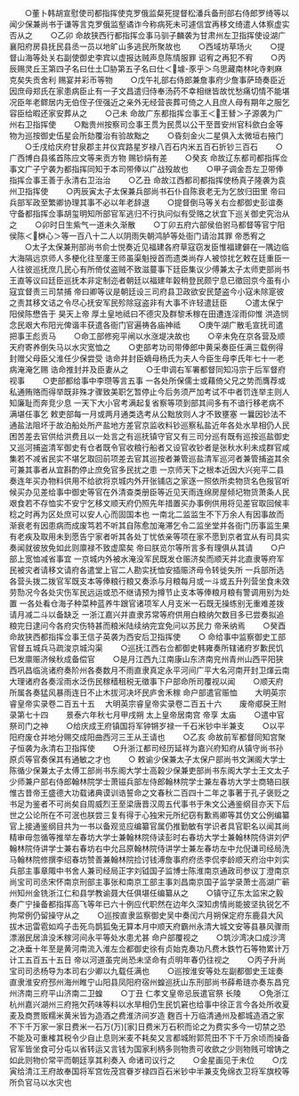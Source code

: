 <!-- { "loadSidebar": true } -->
　　○董卜韩胡宣慰使司都指挥使克罗俄监粲死提督松潘兵备刑部右侍郎罗绮等以闻少保兼尚书于谦等言克罗俄监壑谲诈今称病死未可遽信宜再移文绮遣人体察虚实否从之
　　○乙卯  命故狭西行都指挥佥事马驯子麟袭为甘肃州左卫指挥使设湖广襄阳府房县抚民县丞一员以地旷山多逃民所聚故也
　　○西域坊草场火
　　○提督山海等处关右副使御史李宾以虚报达贼声息陈情服罪  诏宥之再犯不宥
　　○丙辰赐灵丘王第四子名曰仕土□胁第五子名曰仕＜壉-豕乎＞乌思藏南林叱寺剌麻克矣失贡舍利  赐宴并彩币等物
　　○戊午礼部右侍郎兼詹事府少詹事萨琦奏臣近因庶母郑氏在家患病臣止有一子文昌遣归侍奉汤药不幸相继皆故忧愁痛切情不能堪况臣年老鳏居内无伯侄子侄强近之亲外无经营丧葬可倚之人且庶人母有期年之服乞容臣给暇还家安葬从之
　　○己未  命故广东都指挥佥事王＜王朁＞子源袭为广州右卫指挥使
　　○黜贵州按察司佥事王贯为民贯以公干至晋安州官科歛白金等物为巡按御史伍星会所劾覆治有验故黜之
　　○昏刻金火二星俱入太微垣右掖门
　　○壬戌给庆府甘泉郡主并仪宾路星岁禄八百石内米五百石折钞三百石
　　○广西博白县徭首陈应文等来贡方物  赐钞绢有差
　　○癸亥  命故辽东都司都指挥佥事文广子宁袭为都指挥同知于本司带俸以广战殁故也
　　○甲子调金吾左卫带俸指挥佥事王善于永清右卫治治
　　○乙丑  命故江西都司都指挥使杨真子隆袭为袁州卫指挥使
　　○丙辰寅太子太保兼兵部尚书石仆自陈衰老无为乞放归田里  帝曰兵部军政至繁卿协理其事不必以年老辞退
　　○提督倒马等关右佥都御史彭谊奏守备都指挥佥事胡玺明知所部官军逃归不行执问似有受赂之状宜下巡关御史究治从之
　　○卯时日生紫气一道未久渐散
　　○丁卯五府六部侯伯驸马都督等官宁阳侯陈＜棥心＞等一百八十二人以阴雨失朝鸿胪等处衙门请治其罪  帝悉宥之
　　○太子太保兼刑部尚书俞士悦奏近见福建各府草寇窃发臣惟福建僻在一隅边临大海隔远京师人多梗化往至廑王师虽渠魁授首而遗类尚存人被惊扰乞敕在廷重臣一人往彼巡抚庶几民心有所倚仗盗贼不致滋蔓事下廷臣集议少傅兼太子太师吏部尚书王直等议曰廷臣巡抚本非定制迩者朝廷以福建年榖稍登民颇宁息已徵回京今虽有小寇宜督责三司禁捕  帝曰卿等议是朝廷设三司府县卫政欲安民楚盗今小寇未除寔彼之责其移文诘之令尽心抚安军民殄除寇盗非有大事不许轻遣廷臣
　　○遣太保宁阳侯陈懋告于  昊天上帝  厚土皇地祗曰不德灾及群黎禾稼在田遭连淫雨仰惟  洪造悯念民艰大布阳光俾谐丰获遣各衙门官遍祷各庙神祗
　　○庚午湖广散毛宣抚司遣把事王彪贡马
　　○命工部修宛平闸以水涨堤决故也
　　○辛未免在京各营及顺天府寄养倒失马以水灾宽恤之
　　○吏部考功司带俸郎中黄采奏臣任满三载例得封赠父母臣父淮任少保尝受  诰命并封臣嫡母杨氏为夫人今臣生母李氏年七十一老病淹淹乞赐  诰命推封并及臣妻从之
　　○壬申调右军署都督同知冯宗于后军督府视事
　　○吏部都给事中李瓒等言五事  一各处所保儒士或藉倚父兄之势而膺荐或私通贿赂而得举既非殊才骤致美职乞暂停止今后务须严加考试不中者罚连举主则人知廉耻而奔竞少息  一天下大小官考满起复省察等项到部其间多有不谙行移老病不满堪任事乞  敕吏部每一月或两月通类选考从公黜放则人才不致壅塞  一曩因钞法不通盐法阻坏于故泊船处所产盐地方差官京监收料钞巡察私盐近年各处水旱相仍人民困苦差去官供给洪费且以一处言之有巡抚镇守官又有三司分巡有既有巡按巡盐御史又巡河捕盗清军御史有仓者既令官收粮行船者又设官收钞者是张秋水利未成群官咸集若不减省民实不堪乞取回前项差去官其巡按者兼管巡盐清军巡河者兼管捕盗其余可兼其事者从宜斟酌停止庶免官多民扰之患  一京师天下之根本近因大兴宛平二县奏连年买办物料供用不给欲将京城内外开张铺店之家逐一照依所卖物货名色报官听候买办见差给事中御史等官在外清查类册臣等近见天雨连绵房屋倾圮物货萧条人民艰食若不存恤实不安宁乞移文顺天府仍照先年措置买办事例供用将见差官取回候丰稔之时再为区处庶可以安人心而固国本也  一南北二监监生不下万余人有因事故而渐衰老有因患病而成废笃若不听其自陈愈加淹滞乞令二监坐堂并各衙门历事监生果有老疾及取用未到愿告宁家者听其各处丁忧依亲等项在家不愿到京者宜从有司具实奏闻就彼放免如此则廪禄不致虚縻矣  帝曰朕览尔等所言多有理俱从其请
　　○户部上宽恤减省事宜  一京城内外被水淹没军民既发仓赈济矣而顺天并北直隶等府军民被灾者请移文请府各遣堂上官二人勘实抚恤安插赈济毋令转徙失所  一兵部所选各营头拨二拨官军既支本等俸粮行粮又奏添与月粮每月或一斗或五升列营坐食未效劳勚况今各处灾伤军民远运或恐不继请预为撙节止支本等俸粮月粮有警调用别为处置  一各处看仓海子种菜种蓝养牛跟官诸项军人月支米一石既无操练别无重难差拨请月减二斗以备缺乏  一浙江嘉兴并直隶苏常等府供用白粮纳欠数目多已尝奏拟追粮完日逮问今各府灾伤特甚而粮米陆续纳完宜免问以苏民力  帝釆纳焉
　　○癸酉  命故狭西都指挥佥事王信子英袭为西安后卫指挥使
　　○  命给事中监察御史工部官督五城兵马疏浚京城沟渠
　　○巡抚江西右佥都御史韩雍奏所辖诸府岁歉民饥巳发廪赈济候秋成备偿官
　　○是月江西九江南康山东济南兖州青州山西平阳狭西巩昌临洮诸府奏阶州各奏数月不雨直隶真定永平河间广平大名河南开封卫煇云南大理诸府各奏淫雨水泛伤民稼穑租税无徵事下户部命所司覆视以闻
　　○顺天府所属各奏猛风暴雨连日不止木拔河决坏民庐舍禾稼  命户部遣官赈恤
　　大明英宗睿皇帝实录卷二百五十五
　大明英宗睿皇帝实录卷二百五十六
　　废帝郕戾王附录第七十四
　　景泰六年秋七月甲戌朔  太上皇帝居南宫  帝享  太庙
　　○遣中官祭司门之神
　　○给庆成王府镇国将军钟锵岁禄一千石米钞中半兼支
　　○以平阳府废仓并地分赐交成阳曲西河三王从王请也
　　○乙亥  命故前军都督同知宫聚子恒袭为永清右卫指挥使
　　○升浙江都司经历延祥为嘉兴府知府从镇守尚书孙原贞等官奏保其有通敏之才也
　　○  敕谕少保兼太子太保户部尚书文渊阁大学士陈循少保兼太子太傅工部尚书东阁大学士高榖少保兼吏部尚书东阁大学士王文太子少师兼户部右侍郎翰林院学士萧镃兵部左侍郎翰林院学士兼左春坊大学士商辂曰朕惟古昔帝王盛德大功载诸典谟训诰誓命之文春秋二百四十二年之事著于孔子褒贬之书足为鉴者不可尚矣自周威烈王至梁唐晋汉周五代事书于朱文公通鉴纲目亦天下后世之公论所在不可泯也朕尝三复有得于心独宋元所纪窃有歉焉卿等其仿文公例编纂官上接通鉴纲目共为一书以备观览应编纂官属仍推勤敏有学识者具官职名以闻其尚精审毋忽循等推举左春坊大学士兼翰林院侍读彭时右春坊大学士兼翰林院侍讲刘俨翰林院侍讲学士兼右春坊右中允吕原翰林院侍讲学士兼左春坊左中允倪谦司经局洗马翰林院修撰李绍春坊赞善兼翰林院捡讨钱溥詹事府府丞李侃李龄顺天府治中刘实兵部主事章陬中书舍人兼司经局正字刘钺国子监博士陈淮南京通政司参议丁澄南京尚宝司司丞宋怀南京刑部主事张和南京工部主事刘昌南京国子监学录萧士高湖广蕲州知州金铣浙江仁和县学教谕聂大任俱堪任编纂从之
　　○镇守辽东太监宋之毅奏广宁操备都指挥高飞等年已六十例应代职然在边年久深知虏情尚能披坚执锐乞不拘常例仍留操守从之
　　○巡按直隶监察御史吴中奏闰六月朔保定府东鹿县大风拔木迅雷雹如鸡子击死鸟鹊狐兔无算本月中顺天府霸州永清大城文安等县暴风骤雨漂溺民居渰没禾稼河间永平等处水患尤甚  命户部覆视之
　　○筑沙湾决口成沙湾之决垂十年至是黄河南流入淮左佥都御史徐有贞始克奏功凡费木鉄竹石等物累计万计工五百五十五日  帝以河道虽完尚恐未坚命有贞明年春仍往视之
　　○丙子升尚宝司司丞杨导为本司右少卿以九载任满也
　　○巡按淮安等处左副都御史王竤奏直隶淮安府邳州海州睢宁山阳县凤阳府宿州蝗巡抚山东刑部尚书薛希琏亦奏东昌兖州济南三府平山济南二卫蝗
　　○丁丑  仁孝文皇帝忌辰遣官祭  长陵
　　○免浙江杭州嘉兴湖州三府拖欠药味等料以水旱相仍生民饥窘也给事中徐正言今各处所收夏麦及商贾贩糯米黄米皆为造酒之费淮济间岁造  麴百十万临清通州及都城造酒之家不下千万家一家日费米一石万(万)[家]日费米万石积而论之为费实多今一切禁之恐不能及可重榷其税令少自止息则米麦不耗矣又言都城附郭荒田不下千万余顷而操备官军皆坐食可分屯以省转运又言钱为国家利柄多则物贵可收歛之少则物贱可增铸之如此则物价常平而朝廷享其利奏入  命诸司议行之
　　○金星画见于未位
　　○戊寅给清江王府故奉国将军宫佐茂宫眷岁禄四百石米钞中半兼支免绵衣卫将军旗校等所负官马以水灾也
